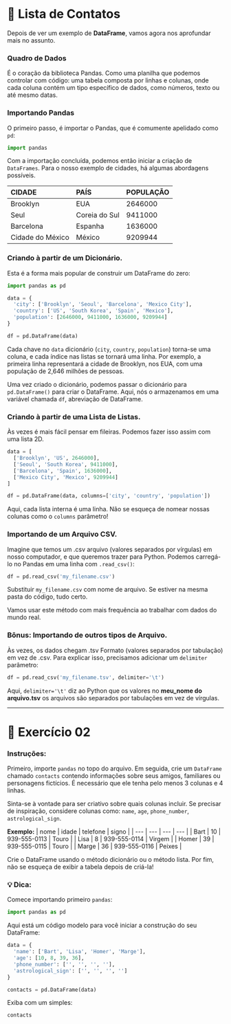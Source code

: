 # 📑 Lista de Contatos

Depois de ver um exemplo de **DataFrame**, vamos agora nos aprofundar mais no assunto.

### Quadro de Dados
É o coração da biblioteca Pandas. Como uma planilha que podemos controlar com código: uma tabela composta por linhas e colunas, onde cada coluna contém um tipo específico de dados, como números, texto ou até mesmo datas.

### Importando Pandas
O primeiro passo, é importar o Pandas, que é comumente apelidado como `pd`: 

```python
import pandas
```

Com a importação concluída, podemos então iniciar a criação de `DataFrames`. Para o nosso exemplo de cidades, há algumas abordagens possíveis.

| CIDADE | PAÍS | POPULAÇÃO |
| :--- | :--- | :--- |
| Brooklyn | EUA | 2646000 |
| Seul | Coreia do Sul | 9411000 |
| Barcelona | Espanha | 1636000 |
| Cidade do México | México | 9209944 |

### Criando à partir de um Dicionário.
Esta é a forma mais popular de construir um DataFrame do zero:

```python
import pandas as pd

data = {
  'city': ['Brooklyn', 'Seoul', 'Barcelona', 'Mexico City'],
  'country': ['US', 'South Korea', 'Spain', 'Mexico'],
  'population': [2646000, 9411000, 1636000, 9209944]
}

df = pd.DataFrame(data)
```

Cada chave no `data` dicionário (`city`, `country`, `population`) torna-se uma coluna, e cada índice nas listas se tornará uma linha. Por exemplo, a primeira linha representará a cidade de Brooklyn, nos EUA, com uma população de 2,646 milhões de pessoas.

Uma vez criado o dicionário, podemos passar o dicionário para `pd.DataFrame()` para criar o DataFrame. Aqui, nós o armazenamos em uma variável chamada `df`, abreviação de DataFrame.

### Criando à partir de uma Lista de Listas.
Às vezes é mais fácil pensar em fileiras. Podemos fazer isso assim com uma lista 2D.

```python
data = [
  ['Brooklyn', 'US', 2646000],
  ['Seoul', 'South Korea', 9411000],
  ['Barcelona', 'Spain', 1636000],
  ['Mexico City', 'Mexico', 9209944]
]

df = pd.DataFrame(data, columns=['city', 'country', 'population'])
```

Aqui, cada lista interna é uma linha. Não se esqueça de nomear nossas colunas como o `columns` parâmetro!

### Importando de um Arquivo CSV.
Imagine que temos um .csv arquivo (valores separados por vírgulas) em nosso computador, e que queremos trazer para Python. Podemos carregá-lo no Pandas em uma linha com `.read_csv()`:

```python
df = pd.read_csv('my_filename.csv')
```

Substituir `my_filename.csv` com nome de arquivo. Se estiver na mesma pasta do código, tudo certo.

Vamos usar este método com mais frequência ao trabalhar com dados do mundo real.

### Bônus: Importando de outros tipos de Arquivo.
Às vezes, os dados chegam .tsv Formato (valores separados por tabulação) em vez de .csv. Para explicar isso, precisamos adicionar um ``delimiter`` parâmetro:

```python
df = pd.read_csv('my_filename.tsv', delimiter='\t')
```


Aqui, `delimiter='\t'` diz ao Python que os valores no **meu_nome do arquivo.tsv** os arquivos são separados por tabulações em vez de vírgulas.

---
# 📝 Exercício 02

### Instruções:
Primeiro, importe `pandas` no topo do arquivo. Em seguida, crie um `DataFrame` chamado `contacts` contendo informações sobre seus amigos, familiares ou personagens fictícios. É necessário que ele tenha pelo menos 3 colunas e 4 linhas.

Sinta-se à vontade para ser criativo sobre quais colunas incluir. Se precisar de inspiração, considere colunas como: `name`, `age`, `phone_number`, `astrological_sign`.

**Exemplo:**
| nome | idade | telefone | signo |
| --- | --- | --- | --- |
| Bart | 10 | 939-555-0113 | Touro |
| Lisa | 8 | 939-555-0114 | Virgem |
| Homer | 39 | 939-555-0115 | Touro |
| Marge | 36 | 939-555-0116 | Peixes |


Crie o DataFrame usando o método dicionário ou o método lista. Por fim, não se esqueça de exibir a tabela depois de criá-la!

### 💡 Dica:
Comece importando primeiro `pandas`:
```python
import pandas as pd
```

Aqui está um código modelo para você iniciar a construção do seu DataFrame:
```python
data = {
  'name': ['Bart', 'Lisa', 'Homer', 'Marge'],
  'age': [10, 8, 39, 36],
  'phone_number': ['', '', '', ''],
  'astrological_sign': ['', '', '', '']
}

contacts = pd.DataFrame(data)
```

Exiba com um simples:
```python
contacts
```

